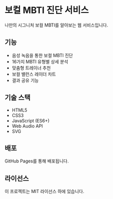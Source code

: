 # 보컬 MBTI 진단 서비스

나만의 시그니처 보컬 MBTI를 알아보는 웹 서비스입니다.

## 기능

- 음성 녹음을 통한 보컬 MBTI 진단
- 16가지 MBTI 유형별 상세 분석
- 맞춤형 트레이너 추천
- 보컬 밸런스 레이더 차트
- 결과 공유 기능

## 기술 스택

- HTML5
- CSS3
- JavaScript (ES6+)
- Web Audio API
- SVG

## 배포

GitHub Pages를 통해 배포됩니다.

## 라이선스

이 프로젝트는 MIT 라이선스 하에 있습니다.
